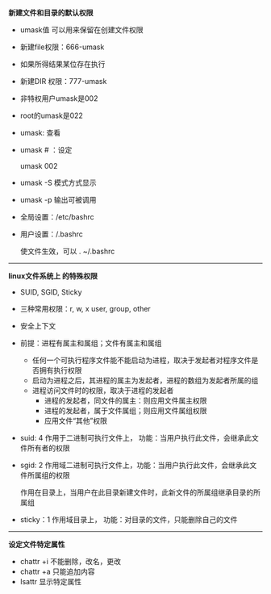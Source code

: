 **新建文件和目录的默认权限**

* umask值 可以用来保留在创建文件权限

* 新建file权限：666-umask

* 如果所得结果某位存在执行

* 新建DIR 权限：777-umask

* 非特权用户umask是002

* root的umask是022

* umask: 查看

* umask # ：设定

  umask 002

* umask -S 模式方式显示

* umask -p 输出可被调用

* 全局设置：/etc/bashrc    

* 用户设置：/.bashrc

  使文件生效，可以 . ~/.bashrc



---

**linux文件系统上 的特殊权限**

* SUID, SGID, Sticky

* 三种常用权限：r, w, x  user, group, other

* 安全上下文

* 前提：进程有属主和属组；文件有属主和属组

  * 任何一个可执行程序文件能不能启动为进程，取决于发起者对程序文件是否拥有执行权限
  * 启动为进程之后，其进程的属主为发起者，进程的数组为发起者所属的组
  * 进程访问文件时的权限，取决于进程的发起者
    * 进程的发起者，同文件的属主：则应用文件属主权限
    * 进程的发起者，属于文件属组；则应用文件属组权限
    * 应用文件“其他”权限

* suid: 4  作用于二进制可执行文件上， 功能：当用户执行此文件，会继承此文件所有者的权限

* sgid: 2   作用域二进制可执行文件上，功能：当用户执行此文件，会继承此文件所属组的权限

  ​				作用在目录上，当用户在此目录新建文件时，此新文件的所属组继承目录的所属组

* sticky：1  作用域目录上， 功能：对目录的文件，只能删除自己的文件

---

**设定文件特定属性**

* chattr +i 不能删除，改名，更改 
* chattr +a 只能追加内容
* lsattr 显示特定属性

















